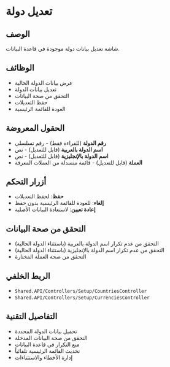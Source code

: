 # تعديل دولة

## الوصف
شاشة تعديل بيانات دولة موجودة في قاعدة البيانات.

## الوظائف
- عرض بيانات الدولة الحالية
- تعديل بيانات الدولة
- التحقق من صحة البيانات
- حفظ التعديلات
- العودة للقائمة الرئيسية

## الحقول المعروضة
- **رقم الدولة** (للقراءة فقط) - رقم تسلسلي
- **اسم الدولة بالعربية** (قابل للتعديل) - نص
- **اسم الدولة بالإنجليزية** (قابل للتعديل) - نص
- **العملة** (قابل للتعديل) - قائمة منسدلة من العملات المعرفة

## أزرار التحكم
- **حفظ**: لحفظ التعديلات
- **إلغاء**: للعودة للقائمة الرئيسية بدون حفظ
- **إعادة تعيين**: لاستعادة البيانات الأصلية

## التحقق من صحة البيانات
- التحقق من عدم تكرار اسم الدولة بالعربية (باستثناء الدولة الحالية)
- التحقق من عدم تكرار اسم الدولة بالإنجليزية (باستثناء الدولة الحالية)
- التحقق من صحة العملة المختارة

## الربط الخلفي
- `Shared.API/Controllers/Setup/CountriesController`
- `Shared.API/Controllers/Setup/CurrenciesController`

## التفاصيل التقنية
- تحميل بيانات الدولة المحددة
- التحقق من صحة البيانات المدخلة
- منع التكرار في قاعدة البيانات
- تحديث القائمة الرئيسية تلقائياً
- إدارة الأخطاء والاستثناءات
